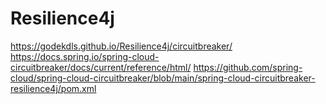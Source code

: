 # Resilience4j

https://godekdls.github.io/Resilience4j/circuitbreaker/
https://docs.spring.io/spring-cloud-circuitbreaker/docs/current/reference/html/
https://github.com/spring-cloud/spring-cloud-circuitbreaker/blob/main/spring-cloud-circuitbreaker-resilience4j/pom.xml
